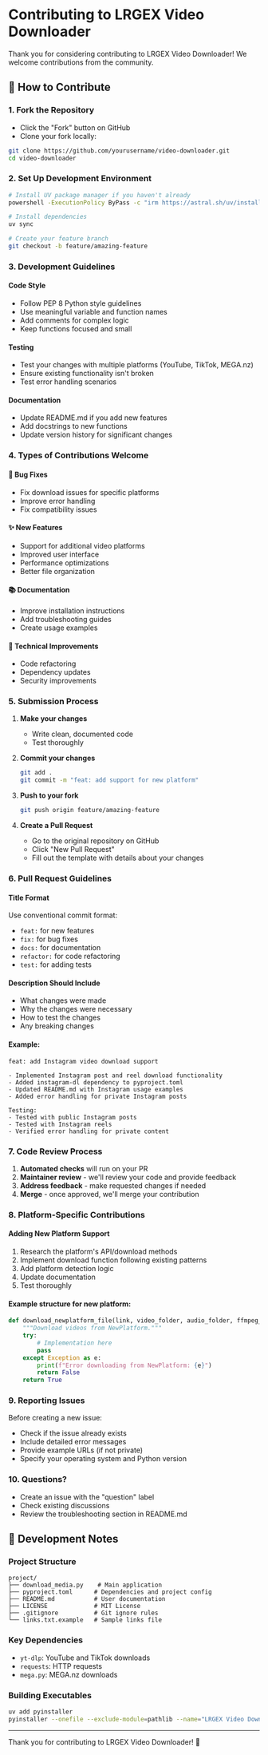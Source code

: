 # Contributing to LRGEX Video Downloader

Thank you for considering contributing to LRGEX Video Downloader! We welcome contributions from the community.

## 🤝 How to Contribute

### 1. Fork the Repository
- Click the "Fork" button on GitHub
- Clone your fork locally:
```bash
git clone https://github.com/yourusername/video-downloader.git
cd video-downloader
```

### 2. Set Up Development Environment
```bash
# Install UV package manager if you haven't already
powershell -ExecutionPolicy ByPass -c "irm https://astral.sh/uv/install.ps1 | iex"

# Install dependencies
uv sync

# Create your feature branch
git checkout -b feature/amazing-feature
```

### 3. Development Guidelines

#### Code Style
- Follow PEP 8 Python style guidelines
- Use meaningful variable and function names
- Add comments for complex logic
- Keep functions focused and small

#### Testing
- Test your changes with multiple platforms (YouTube, TikTok, MEGA.nz)
- Ensure existing functionality isn't broken
- Test error handling scenarios

#### Documentation
- Update README.md if you add new features
- Add docstrings to new functions
- Update version history for significant changes

### 4. Types of Contributions Welcome

#### 🐛 Bug Fixes
- Fix download issues for specific platforms
- Improve error handling
- Fix compatibility issues

#### ✨ New Features
- Support for additional video platforms
- Improved user interface
- Performance optimizations
- Better file organization

#### 📚 Documentation
- Improve installation instructions
- Add troubleshooting guides
- Create usage examples

#### 🔧 Technical Improvements
- Code refactoring
- Dependency updates
- Security improvements

### 5. Submission Process

1. **Make your changes**
   - Write clean, documented code
   - Test thoroughly

2. **Commit your changes**
   ```bash
   git add .
   git commit -m "feat: add support for new platform"
   ```

3. **Push to your fork**
   ```bash
   git push origin feature/amazing-feature
   ```

4. **Create a Pull Request**
   - Go to the original repository on GitHub
   - Click "New Pull Request"
   - Fill out the template with details about your changes

### 6. Pull Request Guidelines

#### Title Format
Use conventional commit format:
- `feat:` for new features
- `fix:` for bug fixes
- `docs:` for documentation
- `refactor:` for code refactoring
- `test:` for adding tests

#### Description Should Include
- What changes were made
- Why the changes were necessary
- How to test the changes
- Any breaking changes

#### Example:
```
feat: add Instagram video download support

- Implemented Instagram post and reel download functionality
- Added instagram-dl dependency to pyproject.toml
- Updated README.md with Instagram usage examples
- Added error handling for private Instagram posts

Testing:
- Tested with public Instagram posts
- Tested with Instagram reels
- Verified error handling for private content
```

### 7. Code Review Process

1. **Automated checks** will run on your PR
2. **Maintainer review** - we'll review your code and provide feedback
3. **Address feedback** - make requested changes if needed
4. **Merge** - once approved, we'll merge your contribution

### 8. Platform-Specific Contributions

#### Adding New Platform Support
1. Research the platform's API/download methods
2. Implement download function following existing patterns
3. Add platform detection logic
4. Update documentation
5. Test thoroughly

#### Example structure for new platform:
```python
def download_newplatform_file(link, video_folder, audio_folder, ffmpeg_path):
    """Download videos from NewPlatform."""
    try:
        # Implementation here
        pass
    except Exception as e:
        print(f"Error downloading from NewPlatform: {e}")
        return False
    return True
```

### 9. Reporting Issues

Before creating a new issue:
- Check if the issue already exists
- Include detailed error messages
- Provide example URLs (if not private)
- Specify your operating system and Python version

### 10. Questions?

- Create an issue with the "question" label
- Check existing discussions
- Review the troubleshooting section in README.md

## 📝 Development Notes

### Project Structure
```
project/
├── download_media.py    # Main application
├── pyproject.toml      # Dependencies and project config
├── README.md           # User documentation
├── LICENSE             # MIT License
├── .gitignore          # Git ignore rules
└── links.txt.example   # Sample links file
```

### Key Dependencies
- `yt-dlp`: YouTube and TikTok downloads
- `requests`: HTTP requests
- `mega.py`: MEGA.nz downloads

### Building Executables
```bash
uv add pyinstaller
pyinstaller --onefile --exclude-module=pathlib --name="LRGEX Video Downloader v3.8" download_media.py
```

---

Thank you for contributing to LRGEX Video Downloader! 🚀
